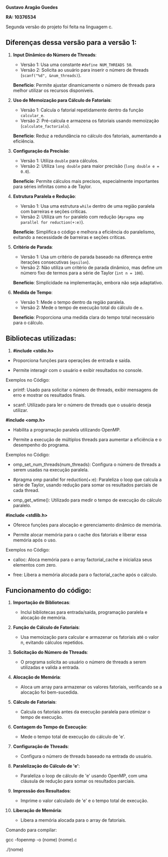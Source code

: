 **Gustavo Aragão Guedes**

**RA: 10376534**

Segunda versão do projeto foi feita na linguagem c.


## Diferenças dessa versão para a versão 1:

1. **Input Dinâmico do Número de Threads**:
   - Versão 1: Usa uma constante `#define NUM_THREADS 50`.
   - Versão 2: Solicita ao usuário para inserir o número de threads (`scanf("%d", &num_threads)`).

   **Benefício**: Permite ajustar dinamicamente o número de threads para melhor utilizar os recursos disponíveis.

2. **Uso de Memoização para Cálculo de Fatoriais**:
   - Versão 1: Calcula o fatorial repetidamente dentro da função `calcular_e`.
   - Versão 2: Pré-calcula e armazena os fatoriais usando memoização (`calculate_factorials`).

   **Benefício**: Reduz a redundância no cálculo dos fatoriais, aumentando a eficiência.

3. **Configuração da Precisão**:
   - Versão 1: Utiliza `double` para cálculos.
   - Versão 2: Utiliza `long double` para maior precisão (`long double e = 0.0`).

   **Benefício**: Permite cálculos mais precisos, especialmente importantes para séries infinitas como a de Taylor.

4. **Estrutura Paralela e Redução**:
   - Versão 1: Usa uma estrutura `while` dentro de uma região paralela com barreiras e seções críticas.
   - Versão 2: Utiliza um `for` paralelo com redução (`#pragma omp parallel for reduction(+:e)`).

   **Benefício**: Simplifica o código e melhora a eficiência do paralelismo, evitando a necessidade de barreiras e seções críticas.

5. **Critério de Parada**:
   - Versão 1: Usa um critério de parada baseado na diferença entre iterações consecutivas (`epsilon`).
   - Versão 2: Não utiliza um critério de parada dinâmico, mas define um número fixo de termos para a série de Taylor (`int n = 100`).

   **Benefício**: Simplicidade na implementação, embora não seja adaptativo.

6. **Medida de Tempo**:
   - Versão 1: Mede o tempo dentro da região paralela.
   - Versão 2: Mede o tempo de execução total do cálculo de `e`.

   **Benefício**: Proporciona uma medida clara do tempo total necessário para o cálculo.

## Bibliotecas utilizadas:

1. **#include <stdio.h>**

- Proporciona funções para operações de entrada e saída.

- Permite interagir com o usuário e exibir resultados no console.

Exemplos no Código:

- printf: Usado para solicitar o número de threads, exibir mensagens de erro e mostrar os resultados finais.

- scanf: Utilizado para ler o número de threads que o usuário deseja utilizar.

**#include <omp.h>**

- Habilita a programação paralela utilizando OpenMP.

- Permite a execução de múltiplos threads para aumentar a eficiência e o desempenho do programa.

Exemplos no Código:

- omp_set_num_threads(num_threads): Configura o número de threads a serem usadas na execução paralela.

- #pragma omp parallel for reduction(+:e): Paraleliza o loop que calcula a série de Taylor, usando redução para somar os resultados parciais de cada thread.

- omp_get_wtime(): Utilizado para medir o tempo de execução do cálculo paralelo.

**#include <stdlib.h>**

- Oferece funções para alocação e gerenciamento dinâmico de memória.

- Permite alocar memória para o cache dos fatoriais e liberar essa memória após o uso.

Exemplos no Código:

- calloc: Aloca memória para o array factorial_cache e inicializa seus elementos com zero.

- free: Libera a memória alocada para o factorial_cache após o cálculo.

## Funcionamento do código:

1. **Importação de Bibliotecas**:
   - Inclui bibliotecas para entrada/saída, programação paralela e alocação de memória.

2. **Função de Cálculo de Fatoriais**:
   - Usa memoização para calcular e armazenar os fatoriais até o valor n, evitando cálculos repetidos.

3. **Solicitação do Número de Threads**:
   - O programa solicita ao usuário o número de threads a serem utilizadas e valida a entrada.

4. **Alocação de Memória**:
   - Aloca um array para armazenar os valores fatoriais, verificando se a alocação foi bem-sucedida.

5. **Cálculo de Fatoriais**:
   - Calcula os fatoriais antes da execução paralela para otimizar o tempo de execução.

6. **Contagem do Tempo de Execução**:
   - Mede o tempo total de execução do cálculo de 'e'.

7. **Configuração de Threads**:
   - Configura o número de threads baseado na entrada do usuário.

8. **Paralelização do Cálculo de 'e'**:
   - Paraleliza o loop de cálculo de 'e' usando OpenMP, com uma cláusula de redução para somar os resultados parciais.

9. **Impressão dos Resultados**:
   - Imprime o valor calculado de 'e' e o tempo total de execução.

10. **Liberação de Memória**:
    - Libera a memória alocada para o array de fatoriais.


Comando para compilar:

gcc -fopenmp -o (nome) (nome).c

./(nome)



